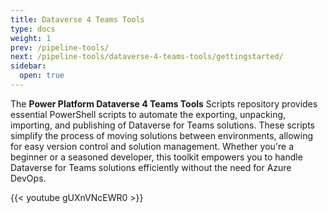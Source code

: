 ```yaml
---
title: Dataverse 4 Teams Tools
type: docs
weight: 1
prev: /pipeline-tools/
next: /pipeline-tools/dataverse-4-teams-tools/gettingstarted/
sidebar:
  open: true
---
```

The **Power Platform Dataverse 4 Teams Tools** Scripts repository provides essential PowerShell scripts to automate the exporting, unpacking, importing, and publishing of Dataverse for Teams solutions. These scripts simplify the process of moving solutions between environments, allowing for easy version control and solution management. Whether you're a beginner or a seasoned developer, this toolkit empowers you to handle Dataverse for Teams solutions efficiently without the need for Azure DevOps.

{{< youtube gUXnVNcEWR0 >}}